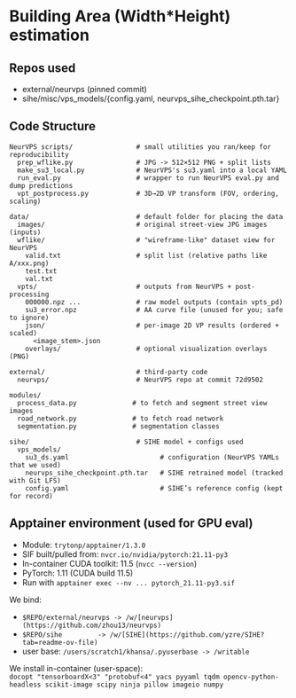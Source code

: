 # Building Area (Width*Height) estimation

## Repos used
- external/neurvps (pinned commit)
- sihe/misc/vps_models/{config.yaml, neurvps_sihe_checkpoint.pth.tar}

## Code Structure
```
NeurVPS scripts/                # small utilities you ran/keep for reproducibility
  prep_wflike.py                # JPG -> 512×512 PNG + split lists
  make_su3_local.py             # NeurVPS's su3.yaml into a local YAML
  run_eval.py                   # wrapper to run NeurVPS eval.py and dump predictions
  vpt_postprocess.py            # 3D→2D VP transform (FOV, ordering, scaling)

data/                           # default folder for placing the data
  images/                       # original street-view JPG images (inputs)
  wflike/                       # "wireframe-like" dataset view for NeurVPS
    valid.txt                   # split list (relative paths like A/xxx.png)
    test.txt
    val.txt
  vpts/                         # outputs from NeurVPS + post-processing
    000000.npz ...              # raw model outputs (contain vpts_pd)
    su3_error.npz               # AA curve file (unused for you; safe to ignore)
    json/                       # per-image 2D VP results (ordered + scaled)
      <image_stem>.json
    overlays/                   # optional visualization overlays (PNG)

external/                       # third-party code
  neurvps/                      # NeurVPS repo at commit 72d9502

modules/
  process_data.py              # to fetch and segment street view images
  road_network.py              # to fetch road network
  segmentation.py              # segmentation classes
  
sihe/                           # SIHE model + configs used
  vps_models/
    su3_ds.yaml                       # configuration (NeurVPS YAMLs that we used)
    neurvps_sihe_checkpoint.pth.tar   # SIHE retrained model (tracked with Git LFS)
    config.yaml                       # SIHE’s reference config (kept for record)
```


##  Apptainer environment (used for GPU eval)

- Module: `trytonp/apptainer/1.3.0`
- SIF built/pulled from: `nvcr.io/nvidia/pytorch:21.11-py3`
- In-container CUDA toolkit: 11.5 (`nvcc --version`)
- PyTorch: 1.11 (CUDA build 11.5)
- Run with `apptainer exec --nv ... pytorch_21.11-py3.sif`

We bind:  
- `$REPO/external/neurvps -> /w/[neurvps](https://github.com/zhou13/neurvps)`
- `$REPO/sihe         -> /w/[SIHE](https://github.com/yzre/SIHE?tab=readme-ov-file)`
- user base: `/users/scratch1/khansa/.pyuserbase -> /writable`

We install in-container (user-space):  
`docopt "tensorboardX<3" "protobuf<4" yacs pyyaml tqdm opencv-python-headless scikit-image scipy ninja pillow imageio numpy`
